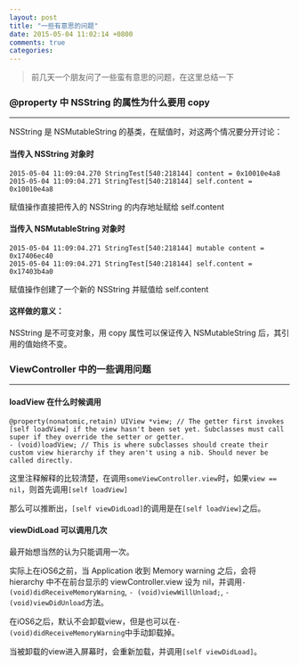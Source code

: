 ```yaml
---
layout: post
title: "一些有意思的问题"
date: 2015-05-04 11:02:14 +0800
comments: true
categories: 
---
```


> 前几天一个朋友问了一些蛮有意思的问题，在这里总结一下

### @property 中 NSString 的属性为什么要用 copy
---

NSString 是 NSMutableString 的基类，在赋值时，对这两个情况要分开讨论：

#### 当传入 NSString 对象时

```
2015-05-04 11:09:04.270 StringTest[540:218144] content = 0x10010e4a8
2015-05-04 11:09:04.271 StringTest[540:218144] self.content = 0x10010e4a8
```
赋值操作直接把传入的 NSString 的内存地址赋给 self.content

#### 当传入 NSMutableString 对象时

```
2015-05-04 11:09:04.271 StringTest[540:218144] mutable content = 0x17406ec40
2015-05-04 11:09:04.271 StringTest[540:218144] self.content = 0x17403b4a0
```
赋值操作创建了一个新的 NSString 并赋值给 self.content

#### 这样做的意义：

NSString 是不可变对象，用 copy 属性可以保证传入 NSMutableString 后，其引用的值始终不变。

### ViewController 中的一些调用问题
---

#### loadView 在什么时候调用

```objc
@property(nonatomic,retain) UIView *view; // The getter first invokes [self loadView] if the view hasn't been set yet. Subclasses must call super if they override the setter or getter.
- (void)loadView; // This is where subclasses should create their custom view hierarchy if they aren't using a nib. Should never be called directly.
```

这里注释解释的比较清楚，在调用`someViewController.view`时，如果`view == nil`，则首先调用`[self loadView]`

那么可以推断出，`[self viewDidLoad]`的调用是在`[self loadView]`之后。

#### viewDidLoad 可以调用几次

最开始想当然的认为只能调用一次。

实际上在iOS6之前，当 Application 收到 Memory warning 之后，会将 hierarchy 中不在前台显示的 viewController.view 设为 nil，并调用`- (void)didReceiveMemoryWarning`, `- (void)viewWillUnload;`, `- (void)viewDidUnload`方法。

在iOS6之后，默认不会卸载view，但是也可以在`- (void)didReceiveMemoryWarning`中手动卸载掉。

当被卸载的view进入屏幕时，会重新加载，并调用`[self viewDidLoad]`。
